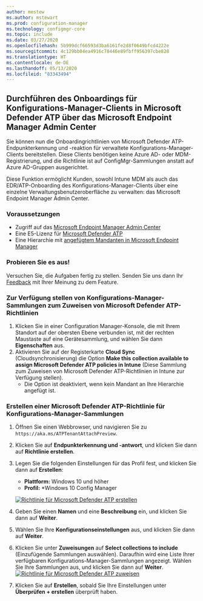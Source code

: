 ```yaml
---
author: mestew
ms.author: mstewart
ms.prod: configuration-manager
ms.technology: configmgr-core
ms.topic: include
ms.date: 03/27/2020
ms.openlocfilehash: 5b999dcf66593d3ba6161fe2d8f0649bfcd4222e
ms.sourcegitcommit: 4c129bb04ea4916c78446e89fbff956397cbe828
ms.translationtype: HT
ms.contentlocale: de-DE
ms.lasthandoff: 05/13/2020
ms.locfileid: "83343494"
---
```

## <a name="onboard-configuration-manager-clients-to-microsoft-defender-atp-via-the-microsoft-endpoint-manager-admin-center"></a><a name="bkmk_atp"></a> Durchführen des Onboardings für Konfigurations-Manager-Clients in Microsoft Defender ATP über das Microsoft Endpoint Manager Admin Center
<!--5691658-->
Sie können nun die Onboardingrichtlinien von Microsoft Defender ATP-Endpunkterkennung und -reaktion für verwaltete Konfigurations-Manager-Clients bereitstellen. Diese Clients benötigen keine Azure AD- oder MDM-Registrierung, und die Richtlinie ist auf ConfigMgr-Sammlungen anstatt auf Azure AD-Gruppen ausgerichtet.

Diese Funktion ermöglicht Kunden, sowohl Intune MDM als auch das EDR/ATP-Onboarding des Konfigurations-Manager-Clients über eine einzelne Verwaltungsbenutzeroberfläche zu verwalten: das Microsoft Endpoint Manager Admin Center.

### <a name="prerequisites"></a>Voraussetzungen

- Zugriff auf das [Microsoft Endpoint Manager Admin Center](https://endpoint.microsoft.com/)
- Eine E5-Lizenz für [Microsoft Defender ATP](https://docs.microsoft.com/windows/security/threat-protection/microsoft-defender-atp/minimum-requirements#licensing-requirements)
- Eine Hierarchie mit [angefügtem Mandanten in Microsoft Endpoint Manager](https://docs.microsoft.com/configmgr/core/get-started/2020/technical-preview-2002-2#bkmk_attach)

### <a name="try-it-out"></a>Probieren Sie es aus!

Versuchen Sie, die Aufgaben fertig zu stellen. Senden Sie uns dann Ihr [Feedback](../../technical-preview-2003.md#bkmk_feedback) mit Ihrer Meinung zu dem Feature.

### <a name="make-configuration-manager-collections-available-to-assign-microsoft-defender-atp-policies"></a>Zur Verfügung stellen von Konfigurations-Manager-Sammlungen zum Zuweisen von Microsoft Defender ATP-Richtlinien

1. Klicken Sie in einer Configuration Manager-Konsole, die mit Ihrem Standort auf der obersten Ebene verbunden ist, mit der rechten Maustaste auf eine Gerätesammlung, und wählen Sie dann **Eigenschaften** aus.
1. Aktivieren Sie auf der Registerkarte **Cloud Sync** (Cloudsynchronisierung) die Option **Make this collection available to assign Microsoft Defender ATP policies in Intune** (Diese Sammlung zum Zuweisen von Microsoft Defender ATP-Richtlinien in Intune zur Verfügung stellen).
   - Die Option ist deaktiviert, wenn kein Mandant an Ihre Hierarchie angefügt ist.

### <a name="create-microsoft-defender-atp-policy-for-configuration-manager-collections"></a>Erstellen einer Microsoft Defender ATP-Richtlinie für Konfigurations-Manager-Sammlungen

1. Öffnen Sie einen Webbrowser, und navigieren Sie zu `https://aka.ms/ATPTenantAttachPreview`.
1. Klicken Sie auf **Endpunkterkennung und -antwort**, und klicken Sie dann auf **Richtlinie erstellen**.
1. Legen Sie die folgenden Einstellungen für das Profil fest, und klicken Sie dann auf **Erstellen**:
   - **Plattform:** Windows 10 und höher
   - **Profil:** *Windows 10 Config Manager

   [![Richtlinie für Microsoft Defender ATP erstellen](../../media/5691658-create-atp-policy.png)](../../media/5691658-create-atp-policy.png#lightbox)
1. Geben Sie einen **Namen** und eine **Beschreibung** ein, und klicken Sie dann auf **Weiter**.
1. Wählen Sie Ihre **Konfigurationseinstellungen** aus, und klicken Sie dann auf **Weiter**.
1. Klicken Sie unter **Zuweisungen** auf **Select collections to include** (Einzufügende Sammlungen auswählen). Daraufhin wird eine Liste Ihrer verfügbaren Konfigurations-Manager-Sammlungen angezeigt. Wählen Sie Ihre Sammlungen aus, und klicken Sie dann auf **Weiter**.
   [![Richtlinie für Microsoft Defender ATP zuweisen](../../media/5691658-assign-atp-policy.png)](../../media/5691658-assign-atp-policy.png#lightbox)
1. Klicken Sie auf **Erstellen**, sobald Sie Ihre Einstellungen unter **Überprüfen + erstellen** überprüft haben.